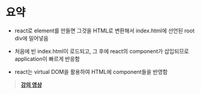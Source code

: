 # 요약

- react로 element를 만들면 그것을 HTML로 변환해서 index.html에 선언된 root div에 밀어넣음

- 처음에 빈 index.html이 로드되고, 그 후에 react의 component가 삽입되므로 application이 빠르게 반응함

- react는 virtual DOM을 활용하여 HTML에 component들을 반영함

> **[강의 영상](https://youtu.be/9yITc-uEjwI)**